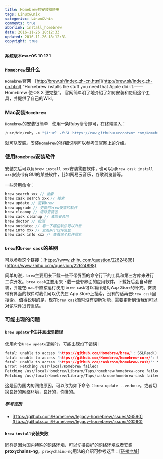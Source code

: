 ```yaml
---
title: Homebrew的安装和使用
tags: Linux&Unix
categories: Linux&Unix
comments: true
abbrlink: install_homebrew
date: 2016-11-26 18:12:33
updated: 2016-11-26 18:12:33
copyright: true
---
```


**系统版本macOS 10.12.1**

### `Homebrew`是什么

`Homebrew`官网：[http://brew.sh/index_zh-cn.html](http://brew.sh/index_zh-cn.html)
“Homebrew installs the stuff you need that Apple didn’t.——Homebrew 使 OS X 更完整”。
官网简单明了地介绍了如何安装和使用这个工具，并提供了自己的Wiki。

### Mac安装`Homebrew`

`Homebrew`的安装很简单，使用一条Ruby命令即可，在终端输入：
```c
/usr/bin/ruby -e "$(curl -fsSL https://raw.githubusercontent.com/Homebrew/install/master/install)"
```
就可以安装。安装`Homebrew`的详细说明可以参考其官网上的介绍。

<!--more-->

### 使用`Homebrew`安装软件

安装完后可以用`brew install xxx`安装需要软件，也可以用`brew cask install xxx`安装带有GUI的某些软件，比如网易云音乐，谷歌浏览器等。 

一些常用命令：
```c 
brew search xxx // 搜索
brew cask search xxx // 搜索
brew update // 更新brew
brew upgrade // 更新用brew安装的软件
brew cleanup // 清除安装包
brew cask cleanup // 清除安装包
brew doctor // 检测
brew outdated // 看一下哪些软件可以升级
brew info xxx // 查看某个软件信息
brew cask info xxx // 查看某个软件信息
```

### `brew`和`brew cask`的差别

可以参看这个链接：[https://www.zhihu.com/question/22624898](https://www.zhihu.com/question/22624898)

简单的说，`brew`主要用来下载一些不带界面的命令行下的工具和第三方库来进行二次开发。`brew cask`主要用来下载一些带界面的应用软件，下载好后会自动安装，并能在mac中直接运行使用.`brew cask`可以看作是对App Store的补充。安装带有界面的软件时我们可以优先在 App Store上搜索，没有的话再去`brew cask`里搜索。
值得说明的是，现在`brew cask`暂时没有更新功能，需要更新到话我们可以对该软件进行重装。

### 可能出现的问题

#### `brew update`卡住并且出现错误
使用命令`brew update`更新时，可能出现如下错误：
```c
fatal: unable to access 'https://github.com/Homebrew/brew/': SSLRead() return error -9806
fatal: unable to access 'https://github.com/Homebrew/homebrew-core/': SSLRead() return error -9806
fatal: unable to access 'https://github.com/caskroom/homebrew-cask/': SSLRead() return error -9806
Error: Fetching /usr/local/Homebrew failed!
Fetching /usr/local/Homebrew/Library/Taps/homebrew/homebrew-core failed!
Fetching /usr/local/Homebrew/Library/Taps/caskroom/homebrew-cask failed!
```

这是因为国内的网络原因，可以改为如下命令：`brew update --verbose`。或者切换良好的网络环境，良好的，你懂的。

##### 参考链接
- [https://github.com/Homebrew/legacy-homebrew/issues/46590](https://github.com/Homebrew/legacy-homebrew/issues/46590)

#### `brew install`安装失败

同样是因为国内特殊的网路环境，可以切换良好的网络环境或者安装**proxychains-ng**。`proxychains-ng`用法的介绍可参考这里：[[链接地址](http://www.vitah.net/posts/745a6d7/)]